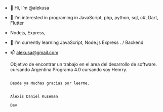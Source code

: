 - 👋 Hi, I’m @alekusa
- 👀 I’m interested in programing in JavaScript, php, python, sql, c#, Dart, Flutter
- Nodejs, Express, 
- 🌱 I’m currently learning JavaScript, Node.js Express . / Backend
- 📫 alekusa@gmail.com
   
   
   Objetivo de encontrar un trabajo en el area del desarrollo de software.
   cursando Argentina Programa 4.0
   cursando soy Henrry.



                                                                            Desde ya Muchas gracias por leerme.
                                                                            
                                                                              Alexis Daniel Kuseman
                                                                                       Dev
                                                                                       
                                                                                       
                                                                                       
<!---
alekusa/alekusa is a ✨ special ✨ repository because its `README.md` (this file) appears on your GitHub profile.
You can click the Preview link to take a look at your changes.
--->
